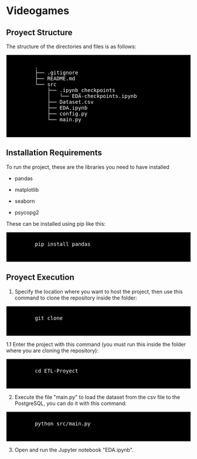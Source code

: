 # Videogames

## Proyect Structure

The structure of the directories and files is as follows:

<div style="background-color: #000000;font-size: 14px ;color: #FFFFFF; padding: 10px; border: 1px solid #ccc">
    <pre>
        .
        ├── .gitignore
        ├── README.md
        └── src
            ├── .ipynb_checkpoints
            │   └── EDA-checkpoints.ipynb
            ├── Dataset.csv
            ├── EDA.ipynb
            ├── config.py
            └── main.py
    </pre>
</div>

## Installation Requirements

To run the project, these are the libraries you need to have installed

- pandas

- matplotlib

- seaborn

- psycopg2

These can be installed using pip like this:

<div style="background-color: #000000;font-size: 14px ;color: #FFFFFF; padding: 10px; border: 1px solid #ccc">
    <pre>
        pip install pandas
    </pre>
</div>

## Proyect Execution

1.  Specify the location where you want to host the project, then use this command to clone the repository inside the folder:

<div style="background-color: #000000;font-size: 14px ;color: #FFFFFF; padding: 10px; border: 1px solid #ccc">
    <pre>
        git clone <url_del_repositorio>
    </pre>
</div>

1.1 Enter the project with this command (you must run this inside the folder where you are cloning the repository):

<div style="background-color: #000000;font-size: 14px ;color: #FFFFFF; padding: 10px; border: 1px solid #ccc">
    <pre>
        cd ETL-Proyect
    </pre>
</div>

2.  Execute the file "main.py" to load the dataset from the csv file to the PostgreSQL, you can do it with this command:

<div style="background-color: #000000;font-size: 14px ;color: #FFFFFF; padding: 10px; border: 1px solid #ccc">
    <pre>
        python src/main.py
    </pre>
</div>

3.  Open and run the Jupyter notebook "EDA.ipynb".